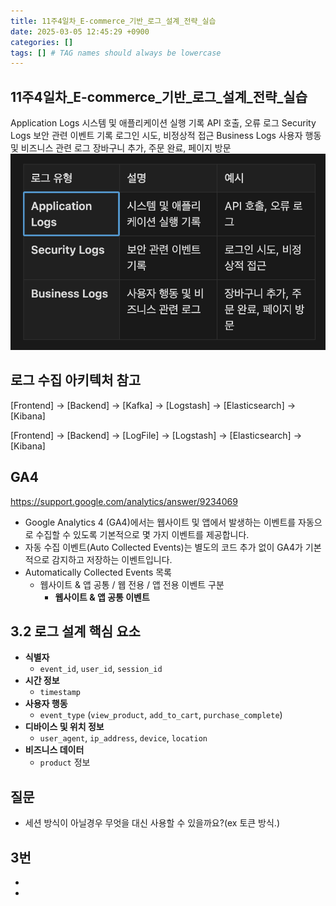```yaml
---
title: 11주4일차_E-commerce_기반_로그_설계_전략_실습
date: 2025-03-05 12:45:29 +0900
categories: []
tags: [] # TAG names should always be lowercase
---
```


## 11주4일차_E-commerce_기반_로그_설계_전략_실습
Application Logs
시스템 및 애플리케이션 실행 기록
API 호출, 오류 로그
Security Logs
보안 관련 이벤트 기록
로그인 시도, 비정상적 접근
Business Logs
사용자 행동 및 비즈니스 관련 로그
장바구니 추가, 주문 완료, 페이지 방문
![](assets/img/posts/2025-03-05-12-54-53.png)

## 로그 수집 아키텍처 참고
[Frontend] → [Backend] → [Kafka] → [Logstash] → [Elasticsearch] → [Kibana]

[Frontend] → [Backend] → [LogFile] → [Logstash] → [Elasticsearch] → [Kibana]
## GA4
https://support.google.com/analytics/answer/9234069

- Google Analytics 4 (GA4)에서는 웹사이트 및 앱에서 발생하는 이벤트를 자동으로 수집할 수 있도록 기본적으로 몇 가지 이벤트를 제공합니다.
- 자동 수집 이벤트(Auto Collected Events)는 별도의 코드 추가 없이 GA4가 기본적으로 감지하고 저장하는 이벤트입니다.
- Automatically Collected Events 목록
    - 웹사이트 & 앱 공통 / 웹 전용 / 앱 전용 이벤트 구분
        - **웹사이트 & 앱 공통 이벤트**
## **3.2 로그 설계 핵심 요소**

- **식별자**
    - `event_id`, `user_id`, `session_id`
- **시간 정보**
    - `timestamp`
- **사용자 행동**
    - `event_type` (`view_product`, `add_to_cart`, `purchase_complete`)
- **디바이스 및 위치 정보**
    - `user_agent`, `ip_address`, `device`, `location`
- **비즈니스 데이터**
    - `product` 정보

## 질문
* 세션 방식이 아닐경우 무엇을 대신 사용할 수 있을까요?(ex 토큰 방식.)

## 3번
* 
* 
